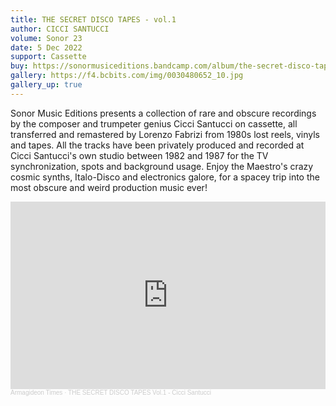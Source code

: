 ```yaml
---
title: THE SECRET DISCO TAPES - vol.1
author: CICCI SANTUCCI
volume: Sonor 23
date: 5 Dec 2022
support: Cassette
buy: https://sonormusiceditions.bandcamp.com/album/the-secret-disco-tapes-vol-1
gallery: https://f4.bcbits.com/img/0030480652_10.jpg
gallery_up: true
---
```


Sonor Music Editions presents a collection of rare and obscure recordings by the composer and trumpeter genius Cicci Santucci on cassette, all transferred and remastered by Lorenzo Fabrizi from 1980s lost reels, vinyls and tapes. All the tracks have been privately produced and recorded at Cicci Santucci's own studio between 1982 and 1987 for the TV synchronization, spots and background usage. Enjoy the Maestro's crazy cosmic synths, Italo-Disco and electronics galore, for a spacey trip into the most obscure and weird production music ever!

<iframe width="100%" height="300" scrolling="no" frameborder="no" allow="autoplay" src="https://w.soundcloud.com/player/?url=https%3A//api.soundcloud.com/tracks/1380420841&color=%23ff5500&auto_play=false&hide_related=true&show_comments=false&show_user=true&show_reposts=false&show_teaser=false&visual=true"></iframe><div style="font-size: 10px; color: #cccccc;line-break: anywhere;word-break: normal;overflow: hidden;white-space: nowrap;text-overflow: ellipsis; font-family: Interstate,Lucida Grande,Lucida Sans Unicode,Lucida Sans,Garuda,Verdana,Tahoma,sans-serif;font-weight: 100;"><a href="https://soundcloud.com/armagideon-times" title="Armagideon Times" target="_blank" style="color: #cccccc; text-decoration: none;">Armagideon Times</a> · <a href="https://soundcloud.com/armagideon-times/the-secret-disco-tapes-vol1-cicci-santucci" title="THE SECRET DISCO TAPES Vol.1 - Cicci Santucci" target="_blank" style="color: #cccccc; text-decoration: none;">THE SECRET DISCO TAPES Vol.1 - Cicci Santucci</a></div>
